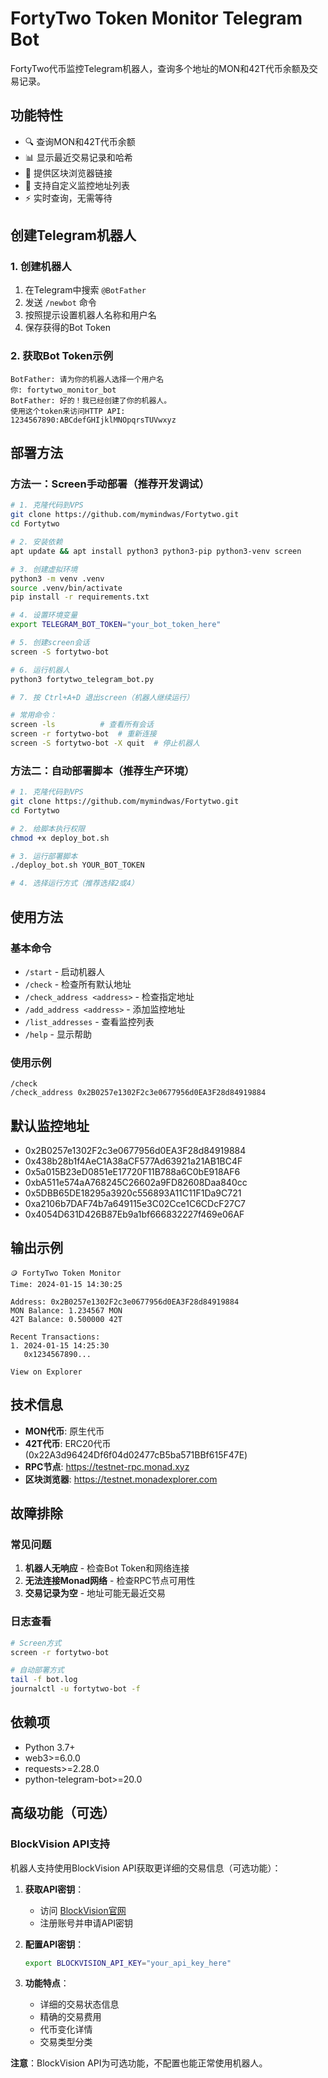 # FortyTwo Token Monitor Telegram Bot

FortyTwo代币监控Telegram机器人，查询多个地址的MON和42T代币余额及交易记录。

## 功能特性

- 🔍 查询MON和42T代币余额
- 📊 显示最近交易记录和哈希
- 🔗 提供区块浏览器链接
- 👤 支持自定义监控地址列表
- ⚡ 实时查询，无需等待

## 创建Telegram机器人

### 1. 创建机器人
1. 在Telegram中搜索 `@BotFather`
2. 发送 `/newbot` 命令
3. 按照提示设置机器人名称和用户名
4. 保存获得的Bot Token

### 2. 获取Bot Token示例
```
BotFather: 请为你的机器人选择一个用户名
你: fortytwo_monitor_bot
BotFather: 好的！我已经创建了你的机器人。
使用这个token来访问HTTP API:
1234567890:ABCdefGHIjklMNOpqrsTUVwxyz
```

## 部署方法

### 方法一：Screen手动部署（推荐开发调试）

```bash
# 1. 克隆代码到VPS
git clone https://github.com/mymindwas/Fortytwo.git
cd Fortytwo

# 2. 安装依赖
apt update && apt install python3 python3-pip python3-venv screen

# 3. 创建虚拟环境
python3 -m venv .venv
source .venv/bin/activate
pip install -r requirements.txt

# 4. 设置环境变量
export TELEGRAM_BOT_TOKEN="your_bot_token_here"

# 5. 创建screen会话
screen -S fortytwo-bot

# 6. 运行机器人
python3 fortytwo_telegram_bot.py

# 7. 按 Ctrl+A+D 退出screen（机器人继续运行）

# 常用命令：
screen -ls          # 查看所有会话
screen -r fortytwo-bot  # 重新连接
screen -S fortytwo-bot -X quit  # 停止机器人
```

### 方法二：自动部署脚本（推荐生产环境）

```bash
# 1. 克隆代码到VPS
git clone https://github.com/mymindwas/Fortytwo.git
cd Fortytwo

# 2. 给脚本执行权限
chmod +x deploy_bot.sh

# 3. 运行部署脚本
./deploy_bot.sh YOUR_BOT_TOKEN

# 4. 选择运行方式（推荐选择2或4）
```

## 使用方法

### 基本命令
- `/start` - 启动机器人
- `/check` - 检查所有默认地址
- `/check_address <address>` - 检查指定地址
- `/add_address <address>` - 添加监控地址
- `/list_addresses` - 查看监控列表
- `/help` - 显示帮助

### 使用示例
```
/check
/check_address 0x2B0257e1302F2c3e0677956d0EA3F28d84919884
```

## 默认监控地址

- 0x2B0257e1302F2c3e0677956d0EA3F28d84919884
- 0x438b28b1f4AeC1A38aCF577Ad63921a21AB1BC4F
- 0x5a015B23eD0851eE17720F11B788a6C0bE918AF6
- 0xbA511e574aA768245C26602a9FD82608Daa840cc
- 0x5DBB65DE18295a3920c556893A11C11F1Da9C721
- 0xa2106b7DAF74b7a649115e3C02Cce1C6CDcF27C7
- 0x4054D631D426B87Eb9a1bf666832227f469e06AF

## 输出示例

```
🪙 FortyTwo Token Monitor
Time: 2024-01-15 14:30:25

Address: 0x2B0257e1302F2c3e0677956d0EA3F28d84919884
MON Balance: 1.234567 MON
42T Balance: 0.500000 42T

Recent Transactions:
1. 2024-01-15 14:25:30
   0x1234567890...

View on Explorer
```

## 技术信息

- **MON代币**: 原生代币
- **42T代币**: ERC20代币 (0x22A3d96424Df6f04d02477cB5ba571BBf615F47E)
- **RPC节点**: https://testnet-rpc.monad.xyz
- **区块浏览器**: https://testnet.monadexplorer.com

## 故障排除

### 常见问题
1. **机器人无响应** - 检查Bot Token和网络连接
2. **无法连接Monad网络** - 检查RPC节点可用性
3. **交易记录为空** - 地址可能无最近交易

### 日志查看
```bash
# Screen方式
screen -r fortytwo-bot

# 自动部署方式
tail -f bot.log
journalctl -u fortytwo-bot -f
```

## 依赖项

- Python 3.7+
- web3>=6.0.0
- requests>=2.28.0
- python-telegram-bot>=20.0

## 高级功能（可选）

### BlockVision API支持
机器人支持使用BlockVision API获取更详细的交易信息（可选功能）：

1. **获取API密钥**：
   - 访问 [BlockVision官网](https://blockvision.org)
   - 注册账号并申请API密钥

2. **配置API密钥**：
   ```bash
   export BLOCKVISION_API_KEY="your_api_key_here"
   ```

3. **功能特点**：
   - 详细的交易状态信息
   - 精确的交易费用
   - 代币变化详情
   - 交易类型分类

**注意**：BlockVision API为可选功能，不配置也能正常使用机器人。 